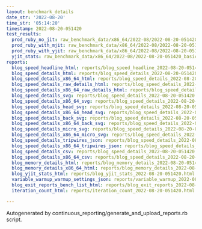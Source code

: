 ```yaml
---
layout: benchmark_details
date_str: '2022-08-20'
time_str: '05:14:20'
timestamp: 2022-08-20-051420
test_results:
  prod_ruby_no_jit: raw_benchmark_data/x86_64/2022-08/2022-08-20-051420_basic_benchmark_prod_ruby_no_jit.json
  prod_ruby_with_mjit: raw_benchmark_data/x86_64/2022-08/2022-08-20-051420_basic_benchmark_prod_ruby_with_mjit.json
  prod_ruby_with_yjit: raw_benchmark_data/x86_64/2022-08/2022-08-20-051420_basic_benchmark_prod_ruby_with_yjit.json
  yjit_stats: raw_benchmark_data/x86_64/2022-08/2022-08-20-051420_basic_benchmark_yjit_stats.json
reports:
  blog_speed_headline_html: reports/blog_speed_headline_2022-08-20-051420.html
  blog_speed_details_html: reports/blog_speed_details_2022-08-20-051420.html
  blog_speed_details_x86_64_html: reports/blog_speed_details_2022-08-20-051420.x86_64.html
  blog_speed_details_raw_details_html: reports/blog_speed_details_2022-08-20-051420.raw_details.html
  blog_speed_details_x86_64_raw_details_html: reports/blog_speed_details_2022-08-20-051420.x86_64.raw_details.html
  blog_speed_details_svg: reports/blog_speed_details_2022-08-20-051420.svg
  blog_speed_details_x86_64_svg: reports/blog_speed_details_2022-08-20-051420.x86_64.svg
  blog_speed_details_head_svg: reports/blog_speed_details_2022-08-20-051420.head.svg
  blog_speed_details_x86_64_head_svg: reports/blog_speed_details_2022-08-20-051420.x86_64.head.svg
  blog_speed_details_back_svg: reports/blog_speed_details_2022-08-20-051420.back.svg
  blog_speed_details_x86_64_back_svg: reports/blog_speed_details_2022-08-20-051420.x86_64.back.svg
  blog_speed_details_micro_svg: reports/blog_speed_details_2022-08-20-051420.micro.svg
  blog_speed_details_x86_64_micro_svg: reports/blog_speed_details_2022-08-20-051420.x86_64.micro.svg
  blog_speed_details_tripwires_json: reports/blog_speed_details_2022-08-20-051420.tripwires.json
  blog_speed_details_x86_64_tripwires_json: reports/blog_speed_details_2022-08-20-051420.x86_64.tripwires.json
  blog_speed_details_csv: reports/blog_speed_details_2022-08-20-051420.csv
  blog_speed_details_x86_64_csv: reports/blog_speed_details_2022-08-20-051420.x86_64.csv
  blog_memory_details_html: reports/blog_memory_details_2022-08-20-051420.html
  blog_memory_details_x86_64_html: reports/blog_memory_details_2022-08-20-051420.x86_64.html
  blog_yjit_stats_html: reports/blog_yjit_stats_2022-08-20-051420.html
  variable_warmup_warmup_settings_json: reports/variable_warmup_2022-08-20-051420.warmup_settings.json
  blog_exit_reports_bench_list_html: reports/blog_exit_reports_2022-08-20-051420.bench_list.html
  iteration_count_html: reports/iteration_count_2022-08-20-051420.html

---
```

Autogenerated by continuous_reporting/generate_and_upload_reports.rb script.
